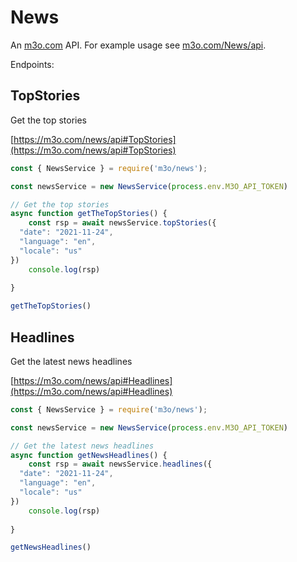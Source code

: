 # News

An [m3o.com](https://m3o.com) API. For example usage see [m3o.com/News/api](https://m3o.com/News/api).

Endpoints:

## TopStories

Get the top stories


[https://m3o.com/news/api#TopStories](https://m3o.com/news/api#TopStories)

```js
const { NewsService } = require('m3o/news');

const newsService = new NewsService(process.env.M3O_API_TOKEN)

// Get the top stories
async function getTheTopStories() {
	const rsp = await newsService.topStories({
  "date": "2021-11-24",
  "language": "en",
  "locale": "us"
})
	console.log(rsp)
	
}

getTheTopStories()
```
## Headlines

Get the latest news headlines


[https://m3o.com/news/api#Headlines](https://m3o.com/news/api#Headlines)

```js
const { NewsService } = require('m3o/news');

const newsService = new NewsService(process.env.M3O_API_TOKEN)

// Get the latest news headlines
async function getNewsHeadlines() {
	const rsp = await newsService.headlines({
  "date": "2021-11-24",
  "language": "en",
  "locale": "us"
})
	console.log(rsp)
	
}

getNewsHeadlines()
```
